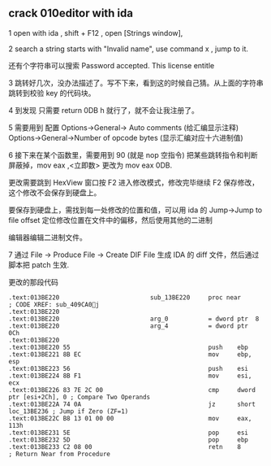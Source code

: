 ﻿
## crack 010editor with ida

1 open with ida , shift + F12 , open [Strings window],

2 search a string starts with "Invalid name", use command x , jump to it.

还有个字符串可以搜索 Password accepted. This license entitle

3 跳转好几次，没办法描述了。写不下来，看到这的时候自己猜。从上面的字符串跳转到校验 key 的代码块。

4 到发现 只需要 return 0DB h 就行了，就不会让我注册了。

5 需要用到 配置 Options->General-> Auto comments (给汇编显示注释)   Options->General->Number of opcode bytes (显示汇编对应十六进制值)

6 接下来在某个函数里，需要用到 90 (就是 nop 空指令) 把某些跳转指令和判断屏蔽掉，mov eax ,<立即数> 更改为 mov eax 0DB.

更改需要跳到 HexView 窗口按 F2 进入修改模式，修改完毕继续 F2 保存修改，这个修改不会保存到硬盘上。

要保存到硬盘上，需找到每一处修改的位置和值，可以用 ida 的 Jump->Jump to file offset 定位修改位置在文件中的偏移，然后使用其他的二进制
 
编辑器编辑二进制文件。 

7 通过  File -> Produce File -> Create DIF File 生成 IDA 的 diff 文件，然后通过脚本把 patch 生效.


更改的那段代码
```
.text:013BE220                         sub_13BE220     proc near               ; CODE XREF: sub_409CA0j
.text:013BE220
.text:013BE220                         arg_0           = dword ptr  8
.text:013BE220                         arg_4           = dword ptr  0Ch
.text:013BE220
.text:013BE220 55                                      push    ebp
.text:013BE221 8B EC                                   mov     ebp, esp
.text:013BE223 56                                      push    esi
.text:013BE224 8B F1                                   mov     esi, ecx
.text:013BE226 83 7E 2C 00                             cmp     dword ptr [esi+2Ch], 0 ; Compare Two Operands
.text:013BE22A 74 0A                                   jz      short loc_13BE236 ; Jump if Zero (ZF=1)
.text:013BE22C B8 13 01 00 00                          mov     eax, 113h
.text:013BE231 5E                                      pop     esi
.text:013BE232 5D                                      pop     ebp
.text:013BE233 C2 08 00                                retn    8               ; Return Near from Procedure
```